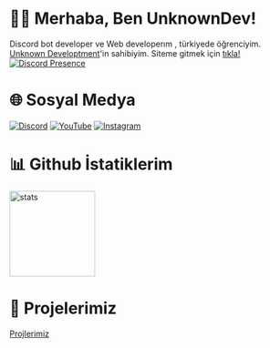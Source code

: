 # 👋🏻 Merhaba, Ben UnknownDev!
Discord bot developer ve Web developerım , türkiyede öğrenciyim. <a href="https://github.com/UnknownDeveloptment/" rel="nofollow">Unknown Developtment</a>'in sahibiyim. Siteme gitmek için <a href="https://info.hamzawasnotfound.tk/" rel="nofollow">tıkla!</a>
[![Discord Presence](https://lanyard.cnrad.dev/api/997469846725984266)](https://discord.com/users/997469846725984266)

# 🌐 Sosyal Medya
 [![Discord](https://img.shields.io/badge/AnimeLoverEren1244%20-323330.svg?&style=for-the-badge&logo=discord&logoColor=white)](https://discordapp.com/users/997469846725984266) [![YouTube](https://img.shields.io/badge/Unknown-Developtment%20-323330.svg?&style=for-the-badge&logo=youtube&logoColor=ff0000)](https://youtube.com/channel/UCAFsFS2g8ZsHe6OkSalkt9Q) [![Instagram](https://img.shields.io/badge/hamzawasnotfound%20-323330.svg?&style=for-the-badge&logo=instagram&logoColor=FA3A88)](https://instagram.com/hamzawasnotfound)

# 📊 Github İstatiklerim
<a href="https://github.com/UnknownDeveloptment"><img src="https://github-readme-stats.vercel.app/api?username=UnknownDeveloptment&show_icons=true&theme=react" width="%100" height="150px" alt="stats"/></a>

# 📀 Projelerimiz
<a href="https://github.com/UnknownDeveloptment/UnknownDeveloptment/blob/main/PROJELERİMİZ.md/">Projlerimiz</a>
